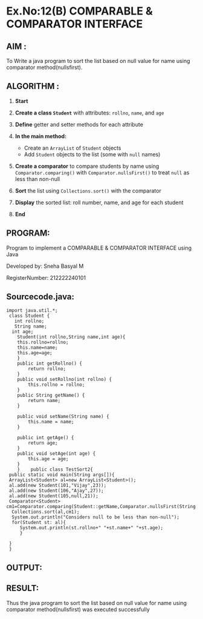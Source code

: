 # Ex.No:12(B)   COMPARABLE & COMPARATOR INTERFACE
## AIM :
To Write a java program to sort the list based on null value for name using comparator method(nullsfirst).

## ALGORITHM :

1. **Start**
2. **Create a class `Student`** with attributes: `rollno`, `name`, and `age`
3. **Define** getter and setter methods for each attribute
4. **In the main method:**

   * Create an `ArrayList` of `Student` objects
   * Add `Student` objects to the list (some with `null` names)
5. **Create a comparator** to compare students by name using `Comparator.comparing()` with `Comparator.nullsFirst()` to treat `null` as less than non-null
6. **Sort** the list using `Collections.sort()` with the comparator
7. **Display** the sorted list: roll number, name, and age for each student
8. **End**

## PROGRAM:

Program to implement a COMPARABLE & COMPARATOR INTERFACE using Java

Developed by: Sneha Basyal M

RegisterNumber: 212222240101 



## Sourcecode.java:
```
import java.util.*;    
 class Student {    
   int rollno;    
   String name;    
  int age;    
    Student(int rollno,String name,int age){    
    this.rollno=rollno;    
    this.name=name;    
    this.age=age;    
    }  
    public int getRollno() {  
        return rollno;  
    }  
    public void setRollno(int rollno) {  
        this.rollno = rollno;  
    }  
    public String getName() {  
        return name;  
    }  
  
    public void setName(String name) {  
        this.name = name;  
    }  
  
    public int getAge() {  
        return age;  
    }  
    public void setAge(int age) {  
        this.age = age;  
    }  
    }    public class TestSort2{    
 public static void main(String args[]){    
 ArrayList<Student> al=new ArrayList<Student>();    
 al.add(new Student(101,"Vijay",23));    
 al.add(new Student(106,"Ajay",27));    
 al.add(new Student(105,null,21));    
 Comparator<Student> cm1=Comparator.comparing(Student::getName,Comparator.nullsFirst(String::compareTo));  
  Collections.sort(al,cm1);  
  System.out.println("Considers null to be less than non-null");  
  for(Student st: al){  
     System.out.println(st.rollno+" "+st.name+" "+st.age);  
     }  
  
 }    
 }     
```



## OUTPUT:



## RESULT:
Thus the java program to sort the list based on null value for name using comparator method(nullsfirst) was executed successfully




